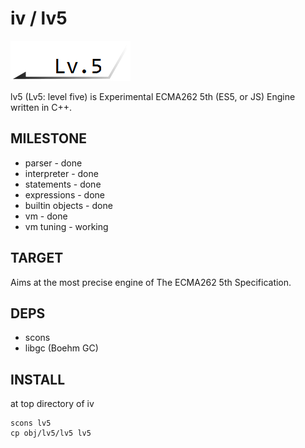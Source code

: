 # iv / lv5
![lv5](https://github.com/Constellation/iv/raw/master/doc/lv5.png)

lv5 (Lv5: level five) is Experimental ECMA262 5th (ES5, or JS) Engine written in C++.

## MILESTONE
+ parser - done
+ interpreter - done
+ statements - done
+ expressions - done
+ builtin objects - done
+ vm - done
+ vm tuning - working

## TARGET
Aims at the most precise engine of The ECMA262 5th Specification.

## DEPS

+ scons
+ libgc (Boehm GC)

## INSTALL

at top directory of iv

    scons lv5
    cp obj/lv5/lv5 lv5

